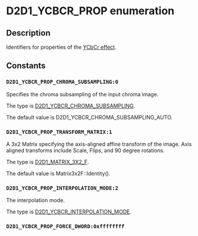 # D2D1_YCBCR_PROP enumeration

## Description

Identifiers for properties of the [YCbCr effect](https://learn.microsoft.com/windows/desktop/Direct2D/ycbcr-effect).

## Constants

### `D2D1_YCBCR_PROP_CHROMA_SUBSAMPLING:0`

Specifies the chroma subsampling of the input chroma image.

The type is [D2D1_YCBCR_CHROMA_SUBSAMPLING](https://learn.microsoft.com/windows/desktop/api/d2d1effects_1/ne-d2d1effects_1-d2d1_ycbcr_chroma_subsampling).

The default value is D2D1_YCBCR_CHROMA_SUBSAMPLING_AUTO.

### `D2D1_YCBCR_PROP_TRANSFORM_MATRIX:1`

A 3x2 Matrix specifying the axis-aligned affine transform of the image. Axis aligned transforms include Scale, Flips, and 90 degree rotations.

The type is [D2D1_MATRIX_3X2_F](https://learn.microsoft.com/windows/desktop/Direct2D/d2d1-matrix-3x2-f).

The default value is Matrix3x2F::Identity().

### `D2D1_YCBCR_PROP_INTERPOLATION_MODE:2`

The interpolation mode.

The type is [D2D1_YCBCR_INTERPOLATION_MODE](https://learn.microsoft.com/windows/desktop/api/d2d1effects_1/ne-d2d1effects_1-d2d1_ycbcr_interpolation_mode).

### `D2D1_YCBCR_PROP_FORCE_DWORD:0xffffffff`